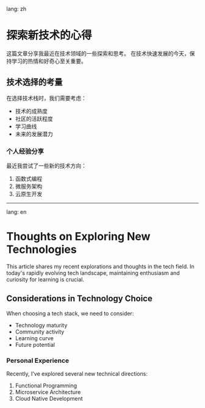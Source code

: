 lang: zh
# 探索新技术的心得
这篇文章分享我最近在技术领域的一些探索和思考。
在技术快速发展的今天，保持学习的热情和好奇心至关重要。

## 技术选择的考量

在选择技术栈时，我们需要考虑：
- 技术的成熟度
- 社区的活跃程度
- 学习曲线
- 未来的发展潜力

### 个人经验分享

最近我尝试了一些新的技术方向：
1. 函数式编程
2. 微服务架构
3. 云原生开发

---
lang: en
# Thoughts on Exploring New Technologies
This article shares my recent explorations and thoughts in the tech field.
In today's rapidly evolving tech landscape, maintaining enthusiasm and curiosity for learning is crucial.

## Considerations in Technology Choice

When choosing a tech stack, we need to consider:
- Technology maturity
- Community activity
- Learning curve
- Future potential

### Personal Experience

Recently, I've explored several new technical directions:
1. Functional Programming
2. Microservice Architecture
3. Cloud Native Development
